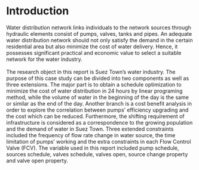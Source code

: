 # Introduction

Water distribution network links individuals to the network sources through hydraulic elements consist of pumps, valves, tanks and pipes. An adequate water distribution network should not only satisfy the demand in the certain residential area but also minimize the cost of water delivery. Hence, it possesses significant practical and economic value to select a suitable network for the water industry.<br></br>
The research object in this report is Suez Town’s water industry. The purpose of this case study can be divided into two components as well as three extensions. The major part is to obtain a schedule optimization to minimize the cost of water distribution in 24 hours by linear programing method, while the volume of water in the beginning of the day is the same or similar as the end of the day. Another branch is a cost benefit analysis in order to explore the correlation between pumps’ efficiency upgrading and the cost which can be reduced. Furthermore, the shifting requirement of infrastructure is considered as a correspondence to the growing population and the demand of water in Suez Town. Three extended constraints included the frequency of flow rate change in water source, the time limitation of pumps’ working and the extra constraints in each Flow Control Valve (FCV). The variable used in this report included pump schedule, sources schedule, valves schedule, valves open, source change property and valve open property.
